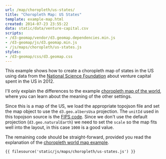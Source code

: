 ```yaml
---
url: /map/choropleth/us-states/
title: "Choropleth Map: US States"
template: example-map.html
created: 2014-07-23 23:55:22
data: static/data/venture-capital.csv
scripts:
- /d3-geomap/vendor/d3.geomap.dependencies.min.js
- /d3-geomap/js/d3.geomap.min.js
- /js/maps/choropleth/us-states.js
styles:
- /d3-geomap/css/d3.geomap.css
---
```

This example shows how to create a choropleth map of states in the US using data from the [National Science Foundation](http://www.nsf.gov/statistics/seind14/index.cfm/state-data/download.htm) about venture capital spent in the US in 2012.

I'll only explain the differences to the example [choropleth map of the world](/map/choropleth/world/), where you can learn about the meaning of the other settings.

Since this is a map of the US, we load the appropriate topojson file and set the map object to use the `d3.geo.albersUsa` projection. The `unitId` used in this topojson source is the [FIPS code](https://en.wikipedia.org/wiki/Federal_Information_Processing_Standard_state_code). Since we don't use the default projection (`d3.geo.naturalEarth`) we need to set the `scale` so the map fits well into the layout, in this case `1000` is a good value.

The remaining code should be straight-forward, provided you read the explanation of the [choropleth world map example](/map/choropleth/world/).

    {{ filesource('static/js/maps/choropleth/us-states.js') }}
